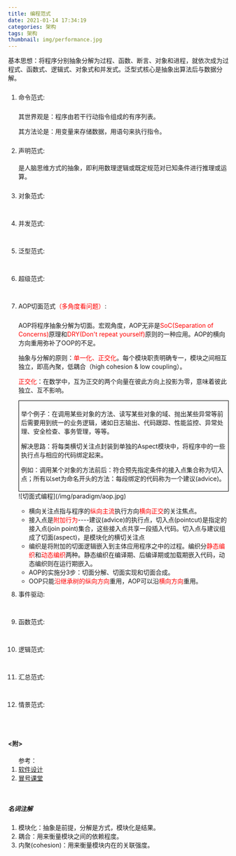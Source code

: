 ```yaml
---
title: 编程范式
date: 2021-01-14 17:34:19
categories: 架构
tags: 架构
thumbnail: img/performance.jpg
---
```

<style type="text/css">
.pt{padding-top: 10px;}
.pt5{padding-top: 5px;}
.content p.mb5{margin-bottom: 5px;}
.red{color: red;}
.bd{border: 1px solid #000}
.pd{padding: 5px}
</style>

<p>基本思想：将程序分别抽象分解为过程、函数、断言、对象和进程，就依次成为过程式、函数式、逻辑式、对象式和并发式。泛型式核心是抽象出算法后与数据分解。</p>

<!-- more -->

<ol>
  <li class="pt">
    命令范式:
    <div class="pt">
      <p class="mb5">
        其世界观是：程序由若干行动指令组成的有序列表。
      </p>
      <p>
        其方法论是：用变量来存储数据，用语句来执行指令。
      </p>
    </div>
  </li>
  <li class="pt">
    声明范式:
    <p class="pt5">
      是人脑思维方式的抽象，即利用数理逻辑或既定规范对已知条件进行推理或运算。
    </p>
  </li>
  <li class="pt">
    对象范式:
    <p class="pt5">
    </p>
  </li>
  <li class="pt">
    并发范式:
    <p class="pt5">
    </p>
  </li>
  <li class="pt">
    泛型范式:
    <p class="pt5">
    </p>
  </li>
  <li class="pt">
    超级范式:
    <p class="pt5">
    </p>
  </li>
  <li class="pt">
    AOP切面范式<span class="red">（多角度看问题）</span>:
    <div class="pt">
      <p class="mb5">
        AOP将程序抽象分解为切面。宏观角度，AOP无非是<span class="red">SoC(Separation of Concerns)</span>原理和<span class="red">DRY(Don't repeat yourself)</span>原则的一种应用。AOP的横向方向重用弥补了OOP的不足。
      </p>
      <p class="mb5">
        抽象与分解的原则：<span class="red">单一化、正交化</span>。每个模块职责明确专一，模块之间相互独立，即高內聚，低耦合（high cohesion & low coupling）。
      </p>
      <p class="mb5"><span class="red">正交化</span>：在数学中，互为正交的两个向量在彼此方向上投影为零，意味着彼此独立、互不影响。</p>
      <div class="bd pd">
        <p>举个例子：在调用某些对象的方法、读写某些对象的域、抛出某些异常等前后需要用到统一的业务逻辑，诸如日志输出、代码跟踪、性能监控、异常处理、安全检查、事务管理，等等。</p>
        <p>解决思路：将每类横切关注点封装到单独的Aspect模块中，将程序中的一些执行点与相应的代码绑定起来。</p>
        <p>例如：调用某个对象的方法前后：符合预先指定条件的接入点集合称为切入点；所有以set为命名开头的方法：每段绑定的代码称为一个建议(advice)。
        </p>
      </div>
      ![切面式编程](/img/paradigm/aop.jpg)
      <ul>
        <li>横向关注点指与程序的<span class="red">纵向主流</span>执行方向<span class="red">横向正交</span>的关注焦点。</li>
        <li>接入点是<span class="red">附加行为</span>----建议(advice)的执行点，切入点(pointcut)是指定的接入点(join point)集合，这些接入点共享一段插入代码。切入点与建议组成了切面(aspect)，是模块化的横切关注点</li>
        <li>编织是将附加的切面逻辑嵌入到主体应用程序之中的过程。编织分<span class="red">静态编织</span>和<span class="red">动态编织</span>两种。静态编织在编译期、后编译期或加载期嵌入代码，动态编织则在运行期嵌入。</li>
        <li>AOP的实施分3步：切面分解、切面实现和切面合成。</li>
        <li>OOP只能<span class="red">沿继承树的纵向方向</span>重用，AOP可以沿<span class="red">横向方向</span>重用。</li>
      </ul>
    </div>
  </li>
  <li class="pt">
    事件驱动:
    <p class="pt5">
    </p>
  </li>
  <li class="pt">
    函数范式:
    <p class="pt5">
    </p>
  </li>
  <li class="pt">
    逻辑范式:
    <p class="pt5">
    </p>
  </li>
  <li class="pt">
    汇总范式:
    <p class="pt5">
    </p>
  </li>
  <li class="pt">
    情景范式:
    <p class="pt5">
    </p>
  </li>
</ol>

<h4 style="margin-top:50px;"><附></h4>
<ol>参考：
  <li>
    <a href="https://mendylee.gitbooks.io/geeker-study-courses/content/ruan-jian-she-ji-pian/ruan-jian-she-ji.html" target="_blank">
      软件设计
    <a>
  </li>
  <li>
    <a href="https://blog.zhenghui.org/tag/colonclass/" target="_blank">
      冒号课堂
    </a>
  </li>
</ol>

<h5 style="margin-top:50px;">名词注解</h5>
<ol>
  <li>模块化：抽象是前提，分解是方式，模块化是结果。</li>
  <li>耦合：用来衡量模块之间的依赖程度。</li>
  <li>内聚(cohesion)：用来衡量模块内在的关联强度。</li>
</ol>